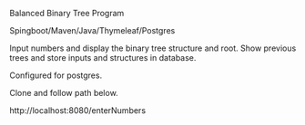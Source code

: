 Balanced Binary Tree Program

Spingboot/Maven/Java/Thymeleaf/Postgres

Input numbers and display the binary tree structure and root. 
Show previous trees and store inputs and structures in database. 


Configured for postgres. 

Clone and follow path below.

http://localhost:8080/enterNumbers 
